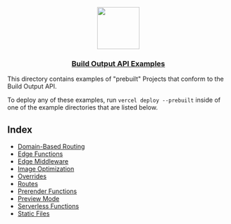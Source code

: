 <p align="center">
  <a href="https://vercel.com/docs/build-output-api/v3">
    <img src="https://assets.vercel.com/image/upload/v1588805858/repositories/vercel/logo.png" height="96">
    <h3 align="center">Build Output API Examples</h3>
  </a>
</p>

This directory contains examples of "prebuilt" Projects that conform to the Build Output API.

To deploy any of these examples, run `vercel deploy --prebuilt` inside of one of the example directories
that are listed below.

## Index

- [Domain-Based Routing](./wildcard)
- [Edge Functions](./edge-functions)
- [Edge Middleware](./edge-middleware)
- [Image Optimization](./image-optimization)
- [Overrides](./overrides)
- [Routes](./routes)
- [Prerender Functions](./prerender-functions)
- [Preview Mode](./preview-mode)
- [Serverless Functions](./serverless-functions)
- [Static Files](./static-files)
